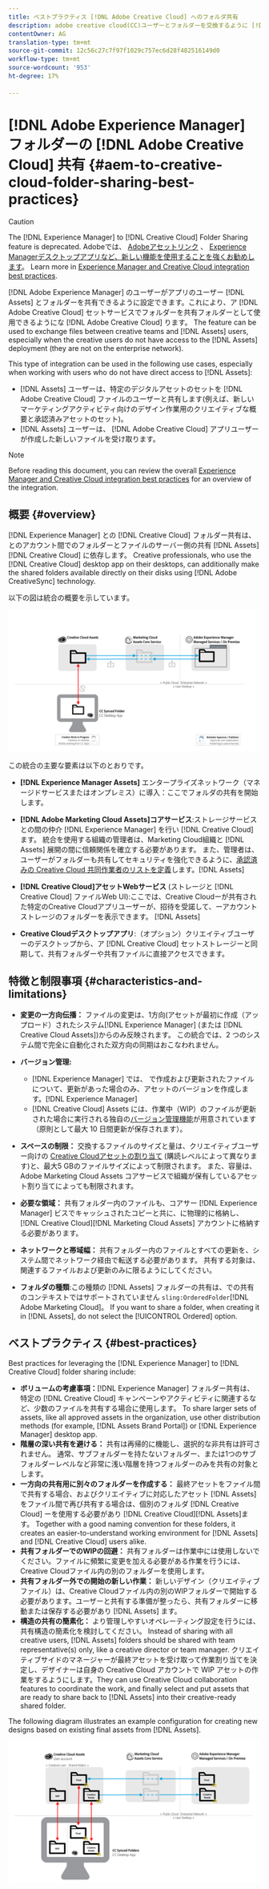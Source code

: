 ```yaml
---
title: ベストプラクティス [!DNL Adobe Creative Cloud] へのフォルダ共有
description: adobe creative cloud(CC)ユーザーとフォルダーを交換するように [!DNL Adobe Experience Manager] to allow users in [!DNL Experience Manager Assets] 設定します。
contentOwner: AG
translation-type: tm+mt
source-git-commit: 12c56c27c7f97f1029c757ec6d28f482516149d0
workflow-type: tm+mt
source-wordcount: '953'
ht-degree: 17%

---
```



# [!DNL Adobe Experience Manager] フォルダーの [!DNL Adobe Creative Cloud] 共有 {#aem-to-creative-cloud-folder-sharing-best-practices}

>[!CAUTION]
>
>The [!DNL Experience Manager] to [!DNL Creative Cloud] Folder Sharing feature is deprecated. Adobeでは、 [Adobeアセットリンク](https://helpx.adobe.com/jp/enterprise/using/adobe-asset-link.html) 、 [Experience Managerデスクトップアプリなど、新しい機能を使用することを強くお勧めします](https://experienceleague.adobe.com/docs/experience-manager-desktop-app/using/using.html)。 Learn more in [Experience Manager and Creative Cloud integration best practices](/help/assets/aem-cc-integration-best-practices.md).

[!DNL Adobe Experience Manager] のユーザーがアプリのユーザー [!DNL Assets] とフォルダーを共有できるように設定できます。これにより、ア [!DNL Adobe Creative Cloud] セットサービスでフォルダーを共有フォルダーとして使用できるようにな [!DNL Adobe Creative Cloud] ります。 The feature can be used to exchange files between creative teams and [!DNL Assets] users, especially when the creative users do not have access to the [!DNL Assets] deployment (they are not on the enterprise network).

This type of integration can be used in the following use cases, especially when working with users who do not have direct access to [!DNL Assets]:

* [!DNL Assets] ユーザーは、特定のデジタルアセットのセットを [!DNL Adobe Creative Cloud] ファイルのユーザーと共有します(例えば、新しいマーケティングアクティビティ向けのデザイン作業用のクリエイティブな概要と承認済みアセットのセット)。
* [!DNL Assets] ユーザーは、 [!DNL Adobe Creative Cloud] アプリユーザーが作成した新しいファイルを受け取ります。

>[!NOTE]
>
>Before reading this document, you can review the overall [Experience Manager and Creative Cloud integration best practices](/help/assets/aem-cc-integration-best-practices.md) for an overview of the integration.

## 概要 {#overview}

[!DNL Experience Manager] との [!DNL Creative Cloud] フォルダー共有は、とのアカウント間でのフォルダーとファイルのサーバー側の共有 [!DNL Assets][!DNL Creative Cloud] に依存します。 Creative professionals, who use the [!DNL Creative Cloud] desktop app on their desktops, can additionally make the shared folders available directly on their disks using [!DNL Adobe CreativeSync] technology.

以下の図は統合の概要を示しています。

![chlimage_1-179](assets/chlimage_1-406.png)

この統合の主要な要素は以下のとおりです。

* **[!DNL Experience Manager Assets]** エンタープライズネットワーク（マネージドサービスまたはオンプレミス）に導入：ここでフォルダの共有を開始します。
* **[!DNL Adobe Marketing Cloud Assets]コアサービス**:ストレージサービスとの間の仲介 [!DNL Experience Manager] を行い [!DNL Creative Cloud] ます。 統合を使用する組織の管理者は、Marketing Cloud組織と [!DNL Assets] 展開の間に信頼関係を確立する必要があります。 また、管理者は、 ユーザーがフォルダーも共有してセキュリティを強化できるように、[承認済みの Creative Cloud 共同作業者のリストを定義](https://experienceleague.adobe.com/docs/core-services/interface/assets/t-admin-add-cc-user.html)します。[!DNL Assets]

* **[!DNL Creative Cloud]アセットWebサービス** (ストレージと [!DNL Creative Cloud] ファイルWeb UI):ここでは、Creative Cloudーが共有された特定のCreative Cloudアプリユーザーが、招待を受諾して、ーアカウントストレージのフォルダーを表示できます。 [!DNL Assets]
* **Creative Cloudデスクトップアプリ**:（オプション）クリエイティブユーザーのデスクトップから、ア [!DNL Creative Cloud] セットストレージーと同期して、共有フォルダーや共有ファイルに直接アクセスできます。

## 特徴と制限事項 {#characteristics-and-limitations}

* **変更の一方向伝播：** ファイルの変更は、1方向(アセットが最初に作成（アップロード）されたシステム[!DNL Experience Manager] (または [!DNL Creative Cloud Assets])からのみ反映されます。 この統合では、2 つのシステム間で完全に自動化された双方向の同期はおこなわれません。
* **バージョン管理:**

   * [!DNL Experience Manager] では、 で作成および更新されたファイルについて、更新があった場合のみ、アセットのバージョンを作成します。[!DNL Experience Manager]
   * [!DNL Creative Cloud] Assets には、作業中（WIP）のファイルが更新された場合に実行される独自の[バージョン管理機能](https://helpx.adobe.com/jp/creative-cloud/help/versioning-faq.html)が用意されています（原則として最大 10 日間更新が保存されます）。

* **スペースの制限：** 交換するファイルのサイズと量は、クリエイティブユーザー向けの [Creative Cloudアセットの割り当て](https://helpx.adobe.com/jp/creative-cloud/kb/file-storage-quota.html) (購読レベルによって異なります)と、最大5 GBのファイルサイズによって制限されます。 また、容量は、Adobe Marketing Cloud Assets コアサービスで組織が保有しているアセット割り当てによっても制限されます。

* **必要な領域：** 共有フォルダー内のファイルも、コアサー [!DNL Experience Manager] ビスでキャッシュされたコピーと共に、に物理的に格納し、 [!DNL Creative Cloud][!DNL Marketing Cloud Assets] アカウントに格納する必要があります。
* **ネットワークと帯域幅：** 共有フォルダー内のファイルとすべての更新を、システム間でネットワーク経由で転送する必要があります。 共有する対象は、関連するファイルおよび更新のみに限るようにしてください。
* **フォルダの種類**:この種類の [!DNL Assets] フォルダーの共有は、での共有のコンテキストではサポートされていません `sling:OrderedFolder`[!DNL Adobe Marketing Cloud]。 If you want to share a folder, when creating it in [!DNL Assets], do not select the [!UICONTROL Ordered] option.

## ベストプラクティス {#best-practices}

Best practices for leveraging the [!DNL Experience Manager] to [!DNL Creative Cloud] folder sharing include:

* **ボリュームの考慮事項：**[!DNL Experience Manager] フォルダー共有は、特定の [!DNL Creative Cloud] キャンペーンやアクティビティに関連するなど、少数のファイルを共有する場合に使用します。 To share larger sets of assets, like all approved assets in the organization, use other distribution methods (for example, [!DNL Assets Brand Portal]) or [!DNL Experience Manager] desktop app.
* **階層の深い共有を避ける：** 共有は再帰的に機能し、選択的な非共有は許可されません。 通常、サブフォルダーを持たないフォルダー、または1つのサブフォルダーレベルなど非常に浅い階層を持つフォルダーのみを共有の対象とします。
* **一方向の共有用に別々のフォルダーを作成する：** 最終アセットをファイル間で共有する場合、およびクリエイティブに対応したアセット [!DNL Assets] をファイル間で再び共有する場合は、個別のフォルダ [!DNL Creative Cloud] ーを使用する必要があり [!DNL Creative Cloud][!DNL Assets]ます。 Together with a good naming convention for these folders, it creates an easier-to-understand working environment for [!DNL Assets] and [!DNL Creative Cloud] users alike.
* **共有フォルダーでのWIPの回避：** 共有フォルダーは作業中には使用しないでください。ファイルに頻繁に変更を加える必要がある作業を行うには、Creative Cloudファイル内の別のフォルダーを使用します。
* **共有フォルダー外での開始の新しい作業：** 新しいデザイン（クリエイティブファイル）は、Creative Cloudファイル内の別のWIPフォルダーで開始する必要があります。ユーザーと共有する準備が整ったら、共有フォルダーに移動または保存する必要があり [!DNL Assets] ます。
* **構造の共有の簡素化：** より管理しやすいオペレーティング設定を行うには、共有構造の簡素化を検討してください。 Instead of sharing with all creative users, [!DNL Assets] folders should be shared with team representative(s) only, like a creative director or team manager. クリエイティブサイドのマネージャーが最終アセットを受け取って作業割り当てを決定し、デザイナーは自身の Creative Cloud アカウントで WIP アセットの作業をするようにします。They can use Creative Cloud collaboration features to coordinate the work, and finally select and put assets that are ready to share back to [!DNL Assets] into their creative-ready shared folder.

The following diagram illustrates an example configuration for creating new designs based on existing final assets from [!DNL Assets].

![chlimage_1-180](assets/chlimage_1-407.png)
